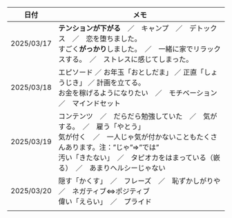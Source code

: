 | 日付       | メモ                                                                                                                                                                                                                                                 |
| ---------- | ---------------------------------------------------------------------------------------------------------------------------------------------------------------------------------------------------------------------------------------------------- |
| 2025/03/17 | **テンションが下がる**　／　キャンプ　／　デトックス　／　恋を堕ちました。<br />すごく**がっかり**しました。　／　一緒に家でリラックスする。　／　ストレスに感じてしまった。                                                                  |
| 2025/03/18 | エピソード ／ お年玉「おとしだま」 ／ 正直「しょうじき」 ／ 計画を立てる。<br />お金を稼げるようになりたい　／　モチベーション　／　マインドセット                                                                                                   |
| 2025/03/19 | コンテンツ　／　だらだら勉強していた　／　気がする。　／　雇う「やとう」<br />気が付く　／　一人じゃ気が付かないこともたくさんあります。注：”じゃ”⇒”では”<br />汚い「きたない」　／　タピオカをはまっている（嵌る）　／　あまりヘルシーじゃない |
| 2025/03/20 | 隠す「かくす」　／　フレーズ　／　恥ずかしがりや　／　ネガティブ⇔ポジティブ<br />偉い「えらい」　／　プライド                                                                                                                                       |
|            |                                                                                                                                                                                                                                                      |

　　
　　
　　　　　
